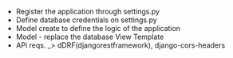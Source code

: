 - Register the application through settings.py
- Define database credentials on settings.py
- Model create to define the logic of the application
- Model - replace the database View Template
- APi reqs. _> dDRF(djangorestframework), django-cors-headers
